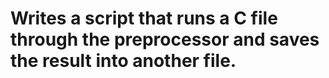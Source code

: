 # Writes a script that runs a C file through the preprocessor and saves the result into another file.
